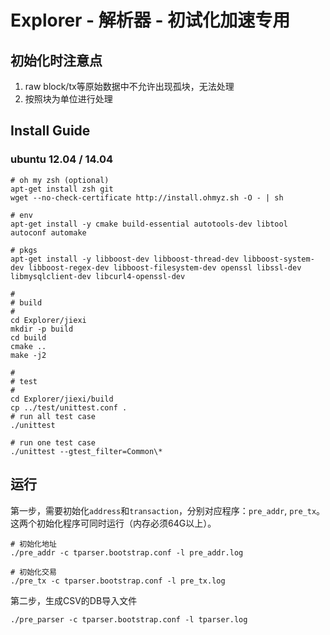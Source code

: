 # Explorer - 解析器 - 初试化加速专用

## 初始化时注意点

1. raw block/tx等原始数据中不允许出现孤块，无法处理
1. 按照块为单位进行处理

## Install Guide
### ubuntu 12.04 / 14.04

```
# oh my zsh (optional)
apt-get install zsh git
wget --no-check-certificate http://install.ohmyz.sh -O - | sh

# env
apt-get install -y cmake build-essential autotools-dev libtool autoconf automake

# pkgs
apt-get install -y libboost-dev libboost-thread-dev libboost-system-dev libboost-regex-dev libboost-filesystem-dev openssl libssl-dev libmysqlclient-dev libcurl4-openssl-dev

#
# build
#
cd Explorer/jiexi
mkdir -p build
cd build
cmake ..
make -j2

#
# test
#
cd Explorer/jiexi/build
cp ../test/unittest.conf .
# run all test case
./unittest

# run one test case
./unittest --gtest_filter=Common\*
```

## 运行

第一步，需要初始化`address`和`transaction`，分别对应程序：`pre_addr`, `pre_tx`。这两个初始化程序可同时运行（内存必须64G以上）。

```
# 初始化地址
./pre_addr -c tparser.bootstrap.conf -l pre_addr.log

# 初始化交易
./pre_tx -c tparser.bootstrap.conf -l pre_tx.log
```

第二步，生成CSV的DB导入文件

```
./pre_parser -c tparser.bootstrap.conf -l tparser.log
```
